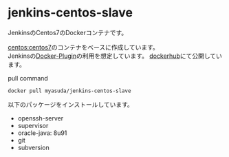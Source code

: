 # jenkins-centos-slave

JenkinsのCentos7のDockerコンテナです。

[centos:centos7]: https://hub.docker.com/r/library/centos/ "centos:centos7"
[Docker-Plugin]: https://wiki.jenkins-ci.org/display/JENKINS/Docker+Plugin "Docker-Plugin"
[dockerhub]: https://hub.docker.com/r/myasuda/jenkins-centos-slave/ "Docker Hub"

[centos:centos7]のコンテナをベースに作成しています。  
Jenkinsの[Docker-Plugin]の利用を想定しています。
[dockerhub]にて公開しています。 

pull command
```
docker pull myasuda/jenkins-centos-slave
```

以下のパッケージをインストールしています。

* openssh-server
* supervisor
* oracle-java: 8u91
* git
* subversion


